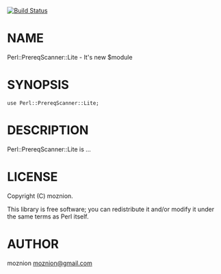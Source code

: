 [![Build Status](https://travis-ci.org/moznion/Perl-PrereqScanner-Lite.png?branch=master)](https://travis-ci.org/moznion/Perl-PrereqScanner-Lite)
# NAME

Perl::PrereqScanner::Lite - It's new $module

# SYNOPSIS

    use Perl::PrereqScanner::Lite;

# DESCRIPTION

Perl::PrereqScanner::Lite is ...

# LICENSE

Copyright (C) moznion.

This library is free software; you can redistribute it and/or modify
it under the same terms as Perl itself.

# AUTHOR

moznion <moznion@gmail.com>
